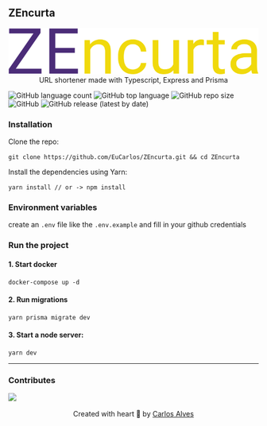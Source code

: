 ## ZEncurta

<p align="center">
    <img src="public\assets\logo.svg"/><br>
    URL shortener made with Typescript, Express and Prisma
</p>

<p>
    <img alt="GitHub language count" src="https://img.shields.io/github/languages/count/EuCarlos/ZEncurta?style=flat-square">
    <img alt="GitHub top language" src="https://img.shields.io/github/languages/top/EuCarlos/ZEncurta?color=orange&style=flat-square">
    <img alt="GitHub repo size" src="https://img.shields.io/github/repo-size/EuCarlos/ZEncurta?color=yellow&style=flat-square">
    <img alt="GitHub" src="https://img.shields.io/github/license/EuCarlos/ZEncurta?style=flat-square">
    <img alt="GitHub release (latest by date)" src="https://img.shields.io/github/v/release/eucarlos/ZEncurta?style=flat-square">
</p>

### Installation

Clone the repo:

    git clone https://github.com/EuCarlos/ZEncurta.git && cd ZEncurta

Install the dependencies using Yarn:

    yarn install // or -> npm install 

### Environment variables
create an `.env` file like the `.env.example` and fill in your github credentials

### Run the project
#### 1. Start docker

    docker-compose up -d

#### 2. Run migrations

    yarn prisma migrate dev

#### 3. Start a node server:

    yarn dev


___
### Contributes
<a href="https://github.com/eucarlos/ZEncurta/graphs/contributors">
  <img src="https://contrib.rocks/image?repo=eucarlos/ZEncurta" />
</a>

<p align="center">
Created with heart 💜 by <a href="https://github.com/eucarlos/">Carlos Alves</a>
</p>
